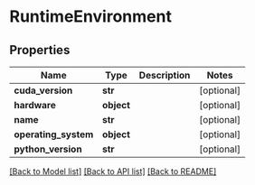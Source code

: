# RuntimeEnvironment

## Properties
Name | Type | Description | Notes
------------ | ------------- | ------------- | -------------
**cuda_version** | **str** |  | [optional] 
**hardware** | **object** |  | [optional] 
**name** | **str** |  | [optional] 
**operating_system** | **object** |  | [optional] 
**python_version** | **str** |  | [optional] 

[[Back to Model list]](../README.md#documentation-for-models) [[Back to API list]](../README.md#documentation-for-api-endpoints) [[Back to README]](../README.md)

